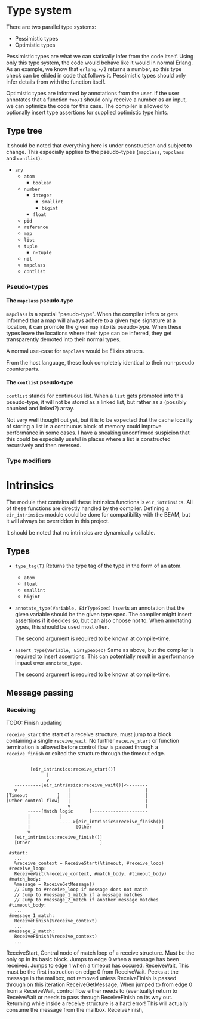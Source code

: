 # Type system

There are two parallel type systems:
 * Pessimistic types
 * Optimistic types

Pessimistic types are what we can statically infer from the code itself. Using only this type system, the code would behave like it would in normal Erlang. As an example, we know that `erlang:+/2` returns a number, so this type check can be elided in code that follows it. Pessimistic types should only infer details from with the function itself.

Optimistic types are informed by annotations from the user. If the user annotates that a function `foo/1` should only receive a number as an input, we can optimize the code for this case. The compiler is allowed to optionally insert type assertions for supplied optimistic type hints.

## Type tree

It should be noted that everything here is under construction and subject to change. This especially applies to the pseudo-types (`mapclass`, `tupclass` and `contlist`).

* `any`
  * `atom`
    * `boolean`
  * `number`
    * `integer`
      * `smallint`
      * `bigint`
    * `float`
  * `pid`
  * `reference`
  * `map`
  * `list`
  * `tuple`
    * `n-tuple`
  * `nil`
  * `mapclass`
  * `contlist`
  
### Pseudo-types
  
#### The `mapclass` pseudo-type
  
`mapclass` is a special "pseudo-type". When the compiler infers or gets informed that a map will always adhere to a given type signature at a location, it can promote the given `map` into its pseudo-type. When these types leave the locations where their type can be inferred, they get transparently demoted into their normal types.

A normal use-case for `mapclass` would be Elixirs structs.

From the host language, these look completely identical to their non-pseudo counterparts.

#### The `contlist` pseudo-type

`contlist` stands for continuous list. When a `list` gets promoted into this pseudo-type, it will not be stored as a linked list, but rather as a (possibly chunked and linked?) array.

Not very well thought out yet, but it is to be expected that the cache locality of storing a list in a continuous block of memory could improve performance in some cases. I have a sneaking unconfirmed suspicion that this could be especially useful in places where a list is constructed recursively and then reversed.

### Type modifiers



# Intrinsics
The module that contains all these intrinsics functions is `eir_intrinsics`. All of these functions are directly handled by the compiler. Defining a `eir_intrinsics` module could be done for compatibility with the BEAM, but it will always be overridden in this project.

It should be noted that no intrinsics are dynamically callable.

## Types

 * `type_tag(T)`
   Returns the type tag of the type in the form of an atom.
   * `atom`
   * `float`
   * `smallint`
   * `bigint`
   
 * `annotate_type(Variable, EirTypeSpec)`
   Inserts an annotation that the given variable should be the given type spec.
   The compiler might insert assertions if it decides so, but can also choose not to.
   When annotating types, this should be used most often.
   
   The second argument is required to be known at compile-time.

 * `assert_type(Variable, EirTypeSpec)`
   Same as above, but the compiler is required to insert assertions.
   This can potentially result in a performance impact over `annotate_type`.

   The second argument is required to be known at compile-time.

## Message passing

### Receiving

TODO: Finish updating

`receive_start` the start of a receive structure, must jump to a 
block containing a single `receive_wait`.
No further `receive_start` or function termination is allowed
before control flow is passed through a `receive_finish` or exited
the structure through the timeout edge.

```

         [eir_intrinsics:receive_start()]
               |
               v
   ----------[eir_intrinsics:receive_wait()]<--------
   v                   |                            |
[Timeout           ]   |                            |
[Other control flow]   |                            |
                       v                            |
        -----[Match logic      ]---------------------
        |           |
        |           ----->[eir_intrinsics:receive_finish()]
        |                 [Other                          ]
        v
   [eir_intrinsics:receive_finish()]
   [Other                          ]

```

```
 #start:
   ...
   %receive_context = ReceiveStart(%timeout, #receive_loop)
 #receive_loop:
   ReceiveWait(%receive_context, #match_body, #timeout_body)
 #match_body:
   %message = ReceiveGetMessage()
   // Jump to #receive_loop if message does not match
   // Jump to #message_1_match if a message matches
   // Jump to #message_2_match if another message matches
 #timeout_body:
   ...
 #message_1_match:
   ReceiveFinish(%receive_context)
   ...
 #message_2_match:
   ReceiveFinish(%receive_context)
   ...
```

ReceiveStart,
 Central node of match loop of a receive structure.
 Must be the only op in its basic block.
 Jumps to edge 0 when a message has been received.
 Jumps to edge 1 when a timeout has occured.
ReceiveWait,
 This must be the first instruction on edge 0 from ReceiveWait.
 Peeks at the message in the mailbox, not removed unless ReceiveFinish
 is passed through on this iteration
ReceiveGetMessage,
 When jumped to from edge 0 from a ReceiveWait, control flow either
 needs to (eventually) return to ReceiveWait or needs to pass
 through ReceiveFinish on its way out. Returning while inside a receive
 structure is a hard error!
 This will actually consume the message from the mailbox.
ReceiveFinish,
